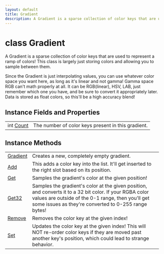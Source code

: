 ```yaml
---
layout: default
title: Gradient
description: A Gradient is a sparse collection of color keys that are used to represent a ramp of colors! This class is largely just storing colors and allowing you to sample between them.  Since the Gradient is just interpolating values, you can use whatever color space you want here, as long as it's linear and not gamma! Gamma space RGB can't math properly at all. It can be RGB(linear), HSV, LAB, just remember which one you have, and be sure to convert it appropriately later. Data is stored as float colors, so this'll be a high accuracy blend!
---
```

# class Gradient

A Gradient is a sparse collection of color keys that are
used to represent a ramp of colors! This class is largely just
storing colors and allowing you to sample between them.

Since the Gradient is just interpolating values, you can use whatever
color space you want here, as long as it's linear and not gamma!
Gamma space RGB can't math properly at all. It can be RGB(linear),
HSV, LAB, just remember which one you have, and be sure to convert it
appropriately later. Data is stored as float colors, so this'll be a
high accuracy blend!

## Instance Fields and Properties

|  |  |
|--|--|
|int [Count]({{site.url}}/Pages/StereoKit/Gradient/Count.html)|The number of color keys present in this gradient.|

## Instance Methods

|  |  |
|--|--|
|[Gradient]({{site.url}}/Pages/StereoKit/Gradient/Gradient.html)|Creates a new, completely empty gradient.|
|[Add]({{site.url}}/Pages/StereoKit/Gradient/Add.html)|This adds a color key into the list. It'll get inserted to the right slot based on its position.|
|[Get]({{site.url}}/Pages/StereoKit/Gradient/Get.html)|Samples the gradient's color at the given position!|
|[Get32]({{site.url}}/Pages/StereoKit/Gradient/Get32.html)|Samples the gradient's color at the given position, and converts it to a 32 bit color. If your RGBA color values are outside of the 0-1 range, then you'll get some issues as they're converted to 0-255 range bytes!|
|[Remove]({{site.url}}/Pages/StereoKit/Gradient/Remove.html)|Removes the color key at the given index!|
|[Set]({{site.url}}/Pages/StereoKit/Gradient/Set.html)|Updates the color key at the given index! This will NOT re-order color keys if they are moved past another key's position, which could lead to strange behavior.|
